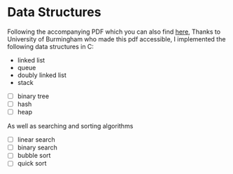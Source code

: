 # Data Structures

Following the accompanying PDF which you can also find [here](https://www.cs.bham.ac.uk/~jxb/DSA/dsa.pdf), Thanks to University of Burmingham who made this pdf accessible, I implemented the following data structures in C:

- linked list
- queue
- doubly linked list
- stack
- [ ] binary tree
- [ ] hash
- [ ] heap

As well as searching and sorting algorithms

- [ ] linear search
- [ ] binary search
- [ ] bubble sort
- [ ] quick sort
